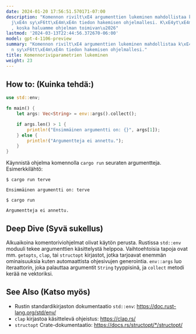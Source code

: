 ```yaml
---
date: 2024-01-20 17:56:51.570171-07:00
description: "Komennon rivilt\xE4 argumenttien lukeminen mahdollistaa k\xE4ytt\xE4\
  j\xE4n sy\xF6tt\xE4m\xE4n tiedon hakemisen ohjelmallesi. K\xE4yt\xE4mme sit\xE4\
  , koska haluamme ohjelman toimivan\u2026"
lastmod: '2024-03-13T22:44:56.372670-06:00'
model: gpt-4-1106-preview
summary: "Komennon rivilt\xE4 argumenttien lukeminen mahdollistaa k\xE4ytt\xE4j\xE4\
  n sy\xF6tt\xE4m\xE4n tiedon hakemisen ohjelmallesi."
title: Komennoriviparametrien lukeminen
weight: 23
---
```


## How to: (Kuinka tehdä:)
```Rust
use std::env;

fn main() {
    let args: Vec<String> = env::args().collect();

    if args.len() > 1 {
        println!("Ensimmäinen argumentti on: {}", args[1]);
    } else {
        println!("Argumentteja ei annettu.");
    }
}
```
Käynnistä ohjelma komennolla `cargo run` seuraten argumentteja. Esimerkkilähtö:

`$ cargo run terve`
```
Ensimmäinen argumentti on: terve
```

`$ cargo run`
```
Argumentteja ei annettu.
```

## Deep Dive (Syvä sukellus)
Alkuaikoina komentoriviohjelmat olivat käytön perusta. Rustissa `std::env` moduuli tekee argumenttien käsittelystä helppoa. Vaihtoehtoisia tapoja ovat mm. `getopts`, `clap`, tai `structopt` kirjastot, jotka tarjoavat enemmän ominaisuuksia kuten automaattista ohjesivujen generointia. `env::args` luo iteraattorin, joka palauttaa argumentit `String` tyyppisinä, ja `collect` metodi kerää ne vektoriksi.

## See Also (Katso myös)
- Rustin standardikirjaston dokumentaatio `std::env`: https://doc.rust-lang.org/std/env/
- `clap` kirjastoa käsittelevä ohjeistus: https://clap.rs/
- `structopt` Crate-dokumentaatio: https://docs.rs/structopt/*/structopt/
